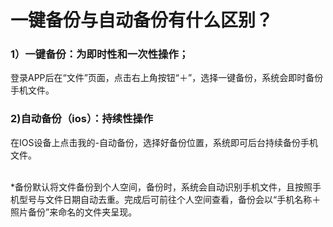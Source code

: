 # 一键备份与自动备份有什么区别？
### 1）一键备份：为即时性和一次性操作；
登录APP后在“文件”页面，点击右上角按钮“＋”，选择一键备份，系统会即时备份手机文件。
### 2)自动备份（ios）：持续性操作
在IOS设备上点击我的-自动备份，选择好备份位置，系统即可后台持续备份手机文件。 

<br>*备份默认将文件备份到个人空间，备份时，系统会自动识别手机文件，且按照手机型号与文件日期自动去重。完成后可前往个人空间查看，备份会以“手机名称＋照片备份”来命名的文件夹呈现。</br>
